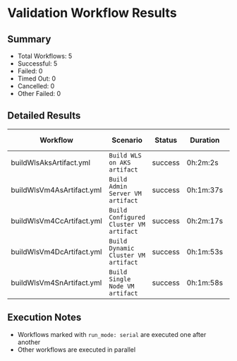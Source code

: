 # Validation Workflow Results

## Summary
- Total Workflows: 5
- Successful: 5
- Failed: 0
- Timed Out: 0
- Cancelled: 0
- Other Failed: 0

## Detailed Results

| Workflow | Scenario | Status | Duration | Run URL |
|----------|----------|---------|-----------|----------|
| buildWlsAksArtifact.yml | `Build WLS on AKS artifact` | success | 0h:2m:2s | [View Run](https://github.com/azure-javaee/weblogic-azure/actions/runs/17888157565) |
| buildWlsVm4AsArtifact.yml | `Build Admin Server VM artifact` | success | 0h:1m:37s | [View Run](https://github.com/azure-javaee/weblogic-azure/actions/runs/17888158250) |
| buildWlsVm4CcArtifact.yml | `Build Configured Cluster VM artifact` | success | 0h:2m:17s | [View Run](https://github.com/azure-javaee/weblogic-azure/actions/runs/17888158831) |
| buildWlsVm4DcArtifact.yml | `Build Dynamic Cluster VM artifact` | success | 0h:1m:53s | [View Run](https://github.com/azure-javaee/weblogic-azure/actions/runs/17888159409) |
| buildWlsVm4SnArtifact.yml | `Build Single Node VM artifact` | success | 0h:1m:58s | [View Run](https://github.com/azure-javaee/weblogic-azure/actions/runs/17888160187) |


## Execution Notes
- Workflows marked with `run_mode: serial` are executed one after another
- Other workflows are executed in parallel
